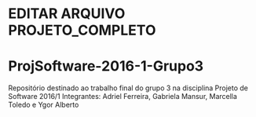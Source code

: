 
# EDITAR ARQUIVO PROJETO_COMPLETO

# ProjSoftware-2016-1-Grupo3
Repositório destinado ao trabalho final do grupo 3 na disciplina Projeto de Software 2016/1
Integrantes: Adriel Ferreira, Gabriela Mansur, Marcella Toledo e Ygor Alberto
